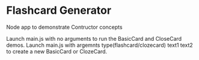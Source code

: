 # Flashcard Generator
Node app to demonstrate Contructor concepts

Launch main.js with no arguments to run the BasicCard and CloseCard demos.
Launch main.js with argemnts type(flashcard/clozecard) text1 text2 to create a new BasicCard or ClozeCard.

